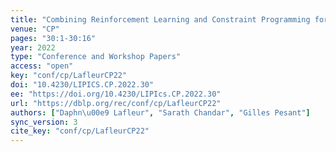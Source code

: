 ```yaml
---
title: "Combining Reinforcement Learning and Constraint Programming for Sequence-Generation Tasks with Hard Constraints."
venue: "CP"
pages: "30:1-30:16"
year: 2022
type: "Conference and Workshop Papers"
access: "open"
key: "conf/cp/LafleurCP22"
doi: "10.4230/LIPICS.CP.2022.30"
ee: "https://doi.org/10.4230/LIPIcs.CP.2022.30"
url: "https://dblp.org/rec/conf/cp/LafleurCP22"
authors: ["Daphn\u00e9 Lafleur", "Sarath Chandar", "Gilles Pesant"]
sync_version: 3
cite_key: "conf/cp/LafleurCP22"
---
```

